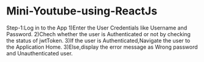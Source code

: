 # Mini-Youtube-using-ReactJs
Step-1:Log in to the App
  1)Enter the User Credentials like Username and Password.
  2)Chech whether the user is Authenticated or not by checking the status of jwtToken.
  3)If the user is Authenticated,Navigate the user to the Application Home.
  3)Else,display the error message as Wrong password and Unauthenticated user.
 
